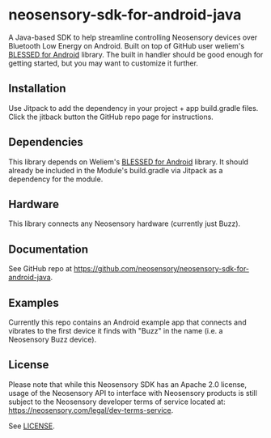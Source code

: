 # neosensory-sdk-for-android-java
A Java-based SDK to help streamline controlling Neosensory devices over Bluetooth Low Energy on Android. Built on top of GitHub user weliem's [BLESSED for Android](https://github.com/weliem/blessed-android) library. The built in handler should be good enough for getting started, but you may want to customize it further.

## Installation

Use Jitpack to add the dependency in your project + app build.gradle files. Click the jitback button the GitHub repo page for instructions.

## Dependencies

This library depends on Weliem's [BLESSED for Android](https://github.com/weliem/blessed-android) library. It should already be included in the Module's build.gradle via Jitpack as a dependency for the module.

## Hardware

This library connects any Neosensory hardware (currently just Buzz).

## Documentation

See GitHub repo at https://github.com/neosensory/neosensory-sdk-for-android-java.

## Examples

Currently this repo contains an Android example app that connects and vibrates to the first device it finds with "Buzz" in the name (i.e. a Neosensory Buzz device).

## License

Please note that while this Neosensory SDK has an Apache 2.0 license, 
usage of the Neosensory API to interface with Neosensory products is 
still  subject to the Neosensory developer terms of service located at:
https://neosensory.com/legal/dev-terms-service.

See [LICENSE](https://github.com/neosensory/neosensory-java-sdk-for-android/blob/master/LICENSE).
